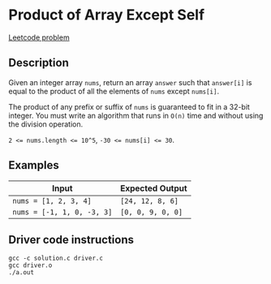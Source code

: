 # Product of Array Except Self

[Leetcode problem](https://leetcode.com/problems/product-of-array-except-self/)

## Description

Given an integer array `nums`, return an array `answer` such that `answer[i]`
is equal to the product of all the elements of `nums` except `nums[i]`.

The product of any prefix or suffix of `nums` is guaranteed to fit in a 32-bit
integer. You must write an algorithm that runs in `O(n)` time and without using
the division operation.

`2 <= nums.length <= 10^5`, `-30 <= nums[i] <= 30`.

## Examples

| Input | Expected Output |
| ----- | --------------- |
| `nums = [1, 2, 3, 4]` | `[24, 12, 8, 6]` |
| `nums = [-1, 1, 0, -3, 3]` | `[0, 0, 9, 0, 0]` |

## Driver code instructions

```
gcc -c solution.c driver.c
gcc driver.o
./a.out
```
